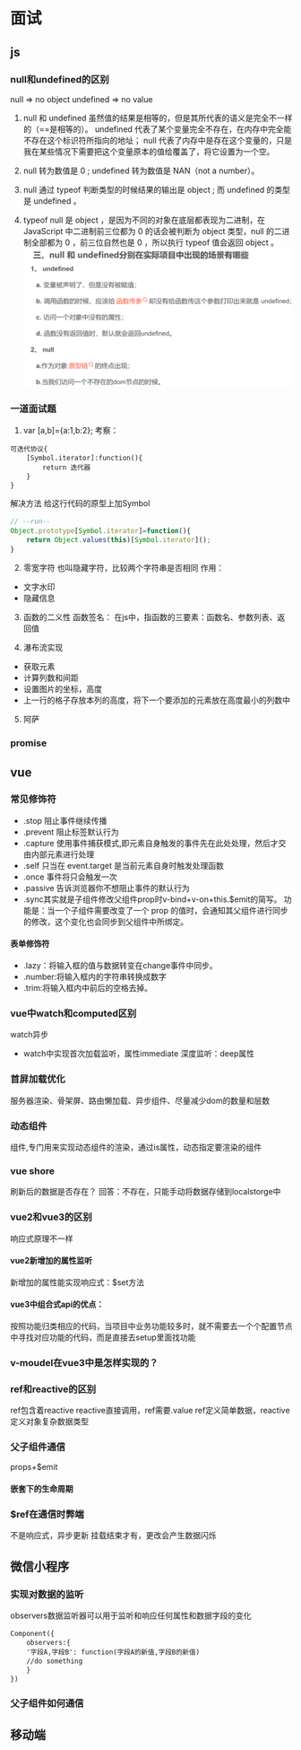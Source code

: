# 面试
## js
### null和undefined的区别
null => no object
undefined => no value
1.  null 和 undefined 虽然值的结果是相等的，但是其所代表的语义是完全不一样的（==是相等的）。
undefined 代表了某个变量完全不存在，在内存中完全能不存在这个标识符所指向的地址；
null 代表了内存中是存在这个变量的，只是我在某些情况下需要把这个变量原本的值给覆盖了，将它设置为一个空。

2.  null 转为数值是 0 ;  undefined 转为数值是 NAN（not a number）。

3.  null 通过 typeof 判断类型的时候结果的输出是 object ; 而 undefined 的类型是 undefined 。

4. typeof null 是 object ，是因为不同的对象在底层都表现为二进制，在  JavaScript  中二进制前三位都为 0 的话会被判断为 object  类型，null 的二进制全部都为 0 ，前三位自然也是 0 ，所以执行 typeof 值会返回 object 。
![产生原因](https://raw.githubusercontent.com/MUZILIY/blog-imgs/main/imgs/yank-note-picgo-img-20230712171420.png)

### 一道面试题
1. var [a,b]={a:1,b:2};
考察：
```
可迭代协议{
    [Symbol.iterator]:function(){
        return 迭代器
    }
}
```
解决方法
给这行代码的原型上加Symbol
```js
// --run--
Object.prototype[Symbol.iterator]=function(){
    return Object.values(this)[Symbol.iterator]();
}
```

2. 零宽字符
也叫隐藏字符，比较两个字符串是否相同
作用：
* 文字水印
* 隐藏信息

3. 函数的二义性
函数签名：
在js中，指函数的三要素：函数名、参数列表、返回值

4. 瀑布流实现
* 获取元素
* 计算列数和间距
* 设置图片的坐标，高度
* 上一行的格子存放本列的高度，将下一个要添加的元素放在高度最小的列数中

5. 阿萨
### promise 

### 

## vue
### 常见修饰符
* .stop 阻止事件继续传播
* .prevent 阻止标签默认行为
* .capture 使用事件捕获模式,即元素自身触发的事件先在此处处理，然后才交由内部元素进行处理
* .self 只当在 event.target 是当前元素自身时触发处理函数
* .once 事件将只会触发一次
* .passive 告诉浏览器你不想阻止事件的默认行为
* .sync其实就是子组件修改父组件prop时v-bind+v-on+this.$emit的简写。 功能是：当一个子组件需要改变了一个 prop 的值时，会通知其父组件进行同步的修改，这个变化也会同步到父组件中所绑定。

#### 表单修饰符
* .lazy：将输入框的值与数据转变在change事件中同步。
* .number:将输入框内的字符串转换成数字
* .trim:将输入框内中前后的空格去掉。

### vue中watch和computed区别
watch异步
* watch中实现首次加载监听，属性immediate
深度监听：deep属性

### 首屏加载优化
服务器渲染、骨架屏、路由懒加载、异步组件、尽量减少dom的数量和层数

### 动态组件
<component> 组件,专门用来实现动态组件的渲染，通过is属性，动态指定要渲染的组件

### vue shore
刷新后的数据是否存在？
回答：不存在，只能手动将数据存储到localstorge中

### vue2和vue3的区别
响应式原理不一样

#### vue2新增加的属性监听 
新增加的属性能实现响应式：$set方法

#### vue3中组合式api的优点：
按照功能归类相应的代码，当项目中业务功能较多时，就不需要去一个个配置节点中寻找对应功能的代码，而是直接去setup里面找功能

### v-moudel在vue3中是怎样实现的？

### ref和reactive的区别
ref包含着reactive reactive直接调用，ref需要.value
ref定义简单数据，reactive定义对象复杂数据类型

### 父子组件通信
props+$emit

#### 嵌套下的生命周期


### $ref在通信时弊端
不是响应式，异步更新
挂载结束才有，更改会产生数据闪烁

## 微信小程序
### 实现对数据的监听
observers数据监听器可以用于监听和响应任何属性和数据字段的变化
```
Component({
    observers:{
    '字段A,字段B': function(字段A的新值,字段B的新值)
    //do something
    }
})
```
### 父子组件如何通信

## 移动端

